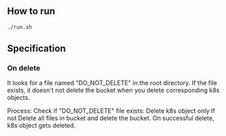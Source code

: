 ## How to run 

```sh
./run.sh
```

## Specification

### On delete
It looks for a file named "DO_NOT_DELETE" in the root directory. If the file exists, 
it doesn't not delete the bucket when you delete corresponding k8s objects.

Process:
Check if "DO_NOT_DELETE" file exists:
  Delete k8s object only
If not
  Delete all files in bucket and delete the bucket. On successful delete, k8s object gets deleted.




